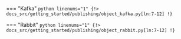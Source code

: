 === "Kafka"
    ```python linenums="1"
    {!> docs_src/getting_started/publishing/object_kafka.py[ln:7-12] !}
    ```

=== "Rabbit"
    ```python linenums="1"
    {!> docs_src/getting_started/publishing/object_rabbit.py[ln:7-12] !}
    ```